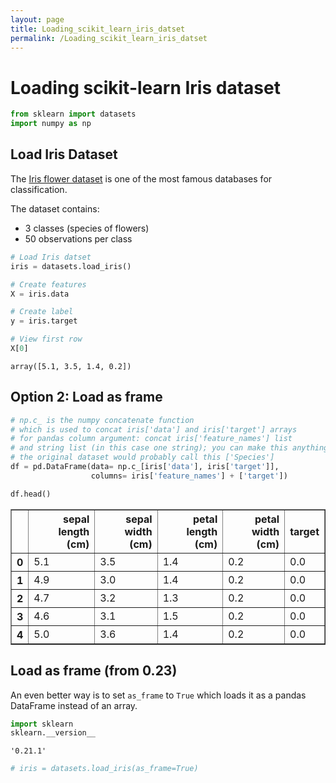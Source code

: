 ```yaml
---
layout: page
title: Loading_scikit_learn_iris_datset
permalink: /Loading_scikit_learn_iris_datset
---
```


# Loading scikit-learn Iris dataset

```python
from sklearn import datasets
import numpy as np
```

## Load Iris Dataset

The [Iris flower dataset](https://en.wikipedia.org/wiki/Iris_flower_data_set) is one of the most famous databases for classification.

The dataset contains: 

* 3 classes (species of flowers)
* 50 observations per class

```python
# Load Iris datset
iris = datasets.load_iris()

# Create features
X = iris.data

# Create label
y = iris.target

# View first row
X[0]
```




    array([5.1, 3.5, 1.4, 0.2])



## Option 2: Load as frame

```python
# np.c_ is the numpy concatenate function
# which is used to concat iris['data'] and iris['target'] arrays 
# for pandas column argument: concat iris['feature_names'] list
# and string list (in this case one string); you can make this anything you'd like..  
# the original dataset would probably call this ['Species']
df = pd.DataFrame(data= np.c_[iris['data'], iris['target']],
                  columns= iris['feature_names'] + ['target'])

df.head()
```



<div>
<style scoped>
    .dataframe tbody tr th:only-of-type {
        vertical-align: middle;
    }

    .dataframe tbody tr th {
        vertical-align: top;
    }

    .dataframe thead th {
        text-align: right;
    }
</style>
<table border="1" class="dataframe">
  <thead>
    <tr style="text-align: right;">
      <th></th>
      <th>sepal length (cm)</th>
      <th>sepal width (cm)</th>
      <th>petal length (cm)</th>
      <th>petal width (cm)</th>
      <th>target</th>
    </tr>
  </thead>
  <tbody>
    <tr>
      <th>0</th>
      <td>5.1</td>
      <td>3.5</td>
      <td>1.4</td>
      <td>0.2</td>
      <td>0.0</td>
    </tr>
    <tr>
      <th>1</th>
      <td>4.9</td>
      <td>3.0</td>
      <td>1.4</td>
      <td>0.2</td>
      <td>0.0</td>
    </tr>
    <tr>
      <th>2</th>
      <td>4.7</td>
      <td>3.2</td>
      <td>1.3</td>
      <td>0.2</td>
      <td>0.0</td>
    </tr>
    <tr>
      <th>3</th>
      <td>4.6</td>
      <td>3.1</td>
      <td>1.5</td>
      <td>0.2</td>
      <td>0.0</td>
    </tr>
    <tr>
      <th>4</th>
      <td>5.0</td>
      <td>3.6</td>
      <td>1.4</td>
      <td>0.2</td>
      <td>0.0</td>
    </tr>
  </tbody>
</table>
</div>


## Load as frame (from 0.23)

An even better way is to set `as_frame` to `True` which loads it as a pandas DataFrame instead of an array.

```python
import sklearn
sklearn.__version__
```




    '0.21.1'



```python
# iris = datasets.load_iris(as_frame=True)
```
